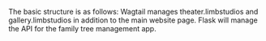 The basic structure is as follows:
Wagtail manages theater.limbstudios and gallery.limbstudios in addition to the main website page. Flask will manage the API for the family tree management app.